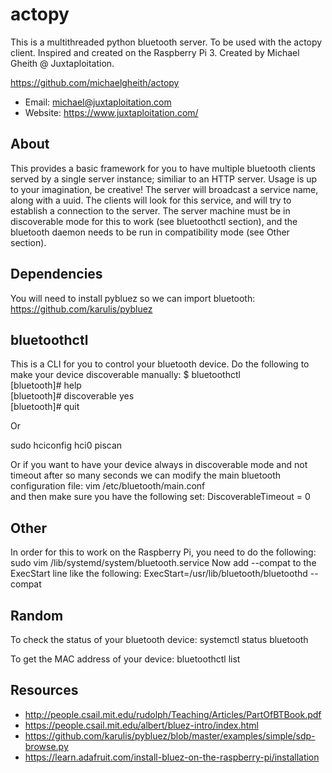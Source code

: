 # actopy
This is a multithreaded python bluetooth server.  To be used with the actopy client.  Inspired and created on the Raspberry Pi 3.  Created by Michael Gheith @ Juxtaploitation.

https://github.com/michaelgheith/actopy

* Email:  michael@juxtaploitation.com
* Website:  https://www.juxtaploitation.com/


## About
This provides a basic framework for you to have multiple bluetooth clients served by a single server instance; similiar to an HTTP server.  Usage is up to your imagination, be creative!  The server will broadcast a service name, along with a uuid.  The clients will look for this service, and will try to establish a connection to the server.  The server machine must be in discoverable mode for this to work (see bluetoothctl section), and the bluetooth daemon needs to be run in compatibility mode (see Other section).

## Dependencies
You will need to install pybluez so we can import bluetooth:<br/>
https://github.com/karulis/pybluez

## bluetoothctl
This is a CLI for you to control your bluetooth device.  Do the following to make your device discoverable manually:
$ bluetoothctl<br/>
[bluetooth]# help<br/>
[bluetooth]# discoverable yes<br/>
[bluetooth]# quit<br/>

Or

sudo hciconfig hci0 piscan

Or if you want to have your device always in discoverable mode and not timeout after so many seconds we can modify the main bluetooth configuration file:
vim /etc/bluetooth/main.conf  
and then make sure you have the following set:
DiscoverableTimeout = 0

## Other
In order for this to work on the Raspberry Pi, you need to do the following:
sudo vim /lib/systemd/system/bluetooth.service
Now add --compat to the ExecStart line like the following:
ExecStart=/usr/lib/bluetooth/bluetoothd --compat

## Random
To check the status of your bluetooth device:
systemctl status bluetooth

To get the MAC address of your device:
bluetoothctl list 

## Resources
* http://people.csail.mit.edu/rudolph/Teaching/Articles/PartOfBTBook.pdf
* https://people.csail.mit.edu/albert/bluez-intro/index.html
* https://github.com/karulis/pybluez/blob/master/examples/simple/sdp-browse.py
* https://learn.adafruit.com/install-bluez-on-the-raspberry-pi/installation